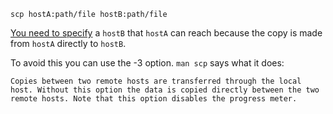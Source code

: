     scp hostA:path/file hostB:path/file

[You need to specify](https://superuser.com/a/421302) a `hostB` that `hostA` can reach because the copy is made from `hostA` directly to `hostB`.

To avoid this you can use the -3 option. `man scp` says what it does:

    Copies between two remote hosts are transferred through the local host. Without this option the data is copied directly between the two remote hosts. Note that this option disables the progress meter.
